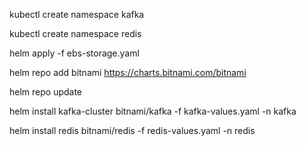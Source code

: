 kubectl create namespace kafka

kubectl create namespace redis

helm apply -f ebs-storage.yaml

helm repo add bitnami https://charts.bitnami.com/bitnami

helm repo update

helm install kafka-cluster bitnami/kafka -f kafka-values.yaml -n kafka

helm install redis bitnami/redis -f redis-values.yaml -n redis
